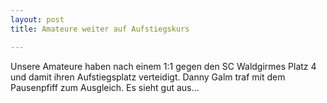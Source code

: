 ```yaml
---
layout: post
title: Amateure weiter auf Aufstiegskurs

---
```


Unsere Amateure haben nach einem 1:1 gegen den SC Waldgirmes Platz 4 und damit ihren Aufstiegsplatz verteidigt. Danny Galm traf mit dem Pausenpfiff zum Ausgleich. Es sieht gut aus...


